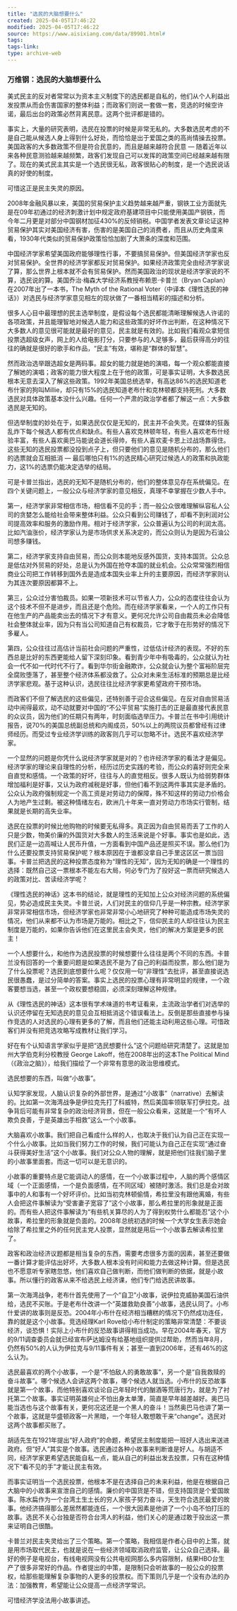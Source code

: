 ```yaml
---
title: "选民的大脑想要什么"
created: 2025-04-05T17:46:22
modified: 2025-04-05T17:46:22
source: https://www.aisixiang.com/data/89901.html#
tags:
tags-link:
type: archive-web
---
```

<h3>万维钢：选民的大脑想要什么</h3>

美式民主的反对者常常以为资本主义制度下的选民都是自私的，他们从个人利益出发投票从而会伤害国家的整体利益；而政客们则说一套做一套，竞选的时候空许诺，最后出台的政策必然背离民意。这两个批评都是错的。

事实上，大量的研究表明，选民在投票的时候是非常无私的。大多数选民考虑的不是自己能从候选人身上得到什么好处，而恰恰是出于爱国之类的高尚情操去投票。美国政客的大多数政策不但是符合民意的，而且是越来越符合民意 — 随着近年以来各种民意测验越来越频繁，政客们发现自己可以发挥的政策空间已经越来越有限了。现在的美式民主其实是一个选民很无私，政客很贴心的制度，是一个选民说话真的好使的制度。

可惜这正是民主失灵的原因。

2008年金融风暴以来，美国的贸易保护主义趋势越来越严重，钢铁工业方面就先是在09年初通过的经济刺激计划中规定政府基建项目中只能使用美国产钢铁，而今年二月更是对部分中国钢材加征430%的反倾销税。中国学者发表文章论证这种贸易保护其实对美国经济有害，伤害的是美国自己的消费者，而且从历史角度来看，1930年代类似的贸易保护政策恰恰加剧了大萧条的深度和范围。

中国经济学家希望美国政府能够理性行事，不要搞贸易保护。但美国经济学家也反对贸易保护。全世界的经济学家都反对贸易保护。如果经济政策完全由经济学家说了算，那么世界上根本就不会有贸易保护。然而美国政治的现状是经济学家说的不算，选民说的算。美国乔治·梅森大学经济系教授布赖恩·卡普兰（Bryan Caplan）在2007年出了一本书，The Myth of the Rational Voter（中译本《理性选民的神话》）对选民与经济学家意见相左的现状做了一番相当精彩的描述和分析。

很多人心目中最理想的民主选举制度，是假设每个选民都能清晰理解候选人许诺的各项政策，并且能理智地对候选人能力和这些政策的好坏作出判断，在这种情况下大多数人的意见很可能就是最好的意见，民主就是有效的。比如我们看观众拿短信投票选超级女声，网上的人给电影打分，只要参与的人足够多，最后获得高分的往往的确就是很好的歌手和作品，“民主”有效，堪称是“群体的智慧”。

然而政治选举跟选超女是两码事。超女的能力就是她的演唱，每一个观众都能直接了解她的演唱；政客的能力很大程度上在于他的政策，可是事实证明，大多数选民根本无意去深入了解这些政策。1992年美国总统选举，有高达86%的选民知道老布什家的狗叫Millie，却只有15%的选民知道老布什和克林顿都支持死刑。大多数选民对具体政策基本没什么兴趣。任何一个严肃的政治学者都了解这一点：大多数选民是无知的。

但选举制度的妙处在于，如果选民仅仅是无知的，民主并不会失灵。在媒体的狂轰乱炸下每个候选人都有优点和缺点。有些人喜欢克林顿年轻，有些人喜欢老布什经验丰富，有些人喜欢奥巴马能说会道长得帅，有些人喜欢麦卡恩上过战场靠得住。这些无知的选民投票都没投到点子上，但只要他们的意见是随机分布的，那么他们的选票就会互相抵消 — 最后哪怕只有1%的选民精心研究过候选人的政策和执政能力，这1%的选票仍能决定选举的结局。

可是卡普兰指出，选民的无知不是随机分布的，他们的整体意见存在系统偏见。在四个关键问题上，一般公众与经济学家的意见相反，真理不幸掌握在少数人手中。

第一，经济学家非常相信市场，相信看不见的手；而一般公众很难理解纵容私人公司的贪婪怎么能给社会带来整体利益。公众只看到公司赚钱了，却看不到利润对公司提高效率和服务的激励作用。相对于经济学家，公众普遍认为公司的利润太高。比如汽油涨价，经济学家认为是市场供求关系决定的，而公众则认为是因为石油公司想多赚钱。

第二，经济学家支持自由贸易，而公众则本能地反感外国货，支持本国货。公众总是低估对外贸易的好处，总是认为外国在抢夺本国的就业机会。公众常常强烈相信商业公司把工作转移到国外去是造成本国失业率上升的主要原因，而经济学家则认为其连次要原因都算不上。

第三，公众过分害怕裁员。如果一项新技术可以节省人力，公众的态度往往会认为这个技术不但不是进步，而且还是个危险。而在经济学家看来，一个人的工作只有在他生产的产品能卖出去的情况下才有意义。更何况允许公司自由裁员未必会降低社会整体就业率，因为只有当公司知道自己有权裁员，它才敢于在形势好的情况下多雇人。

第四，公众往往过高估计当前社会问题的严重性，过低估计经济的表现。不好的东西总是比好的东西更能给人留下深刻印象。看到青少年中有吸毒的，公众就认为社会一代不如一代时代不行了。看到华尔街金融欺诈，公众就会认为整个富裕阶层完全腐败堕落了，甚至整个经济体系都没救了。公众对未来生活标准的预期总是比经济学家悲观。基于这种认识，选民往往比经济学家更希望政府干预市场。

而政客们不但了解选民的这些偏见，还特别善于迎合这些偏见。在反对自由贸易活动中闹得最欢，动不动就要对中国的“不公平贸易”实施打击的正是最直接代表民意的众议员，因为他们的任期只有两年，时刻面临选举压力。卡普兰在书中引用统计报告，说70%的美国总统副总统和内阁成员，50%以上的两院议员都曾经有过律师经历。而受过专业经济学训练的政客则几乎可以忽略不计。选民不喜欢经济学家。

一个显然的问题是你凭什么说经济学家就是对的？也许经济学家的看法才是偏见。经济学家的理论来自理性的分析，经历过历史实践的考验，而公众的喜好则完全来自直觉和感情。一个政策的好坏，往往与人的直觉相反。很多人既认为给弱势群体增加福利是好事，又认为政府减税是好事，但他们看不到这两件事其实是矛盾的。公众认为政府强制规定一个高工资是对劳动力的保障，殊不知这样的劳动力价格会人为地产生过剩。被这种情绪左右，欧洲几十年来一直对劳动力市场实行管制，结果就是长期的高失业率。

选民在投票的时候比他购物的时候要无私得多。真正因为自由贸易而丢了工作的人只是少数，物美价廉的外国货对大多数人的生活来说是个好事。事实也是如此，选民们正是一边高喊让人民币升值，一方面看到中国产品还是照买不误。那么他们为什么还要投票支持贸易保护呢？根本原因在于谁都没拿自己手里这区区一票当回事。卡普兰把选民的这种投票态度称为“理性的无知”，因为无知的确是一个理性的选择：既然自己这一票根本不能左右大局，何必专门为了投好这一票而研究候选人的政策对比、苦读经济学呢？

《理性选民的神话》这本书的结论，就是理性的无知加上公众对经济问题的系统偏见，势必造成民主失灵。卡普兰说，人们对民主的信仰几乎是一种宗教。经济学家非常非常相信市场，但经济学家也非常非常小心地研究了种种可能造成市场失灵的情况，他们从来都不认为市场是万能的。相比之下，信仰民主的人却往往认为民主制度是万能的，如果你告诉他们在这里民主会失灵，他们的解决方案是更多的民主！

一个人想要什么，和他作为选民投票的时候想要什么往往是两个不同的东西。卡普兰没有回答的一个重要问题是如果选民不是为了自己的利益而投票，那么他们是为了什么投票呢？选民到底想要什么呢？仅仅用一句“非理性”去批评，甚至直接说选民很愚蠢，是过分简单的答案。事实上选民的投票心理有非常明显的规律，一个政客要想当选，甚至一个政权要想稳固，必须深刻理解这种规律。

从《理性选民的神话》这本很有学术味道的书考证看来，主流政治学者们对选举的认识还停留在无知选民的意见会互相抵消这个错误看法上。反倒是那些直接参与操作竞选的人对选民的心理有更多的了解，而且他们还能主动利用这些心理。可惜政客们并没有把竞选攻略写成教材让我们学习。

好在有个认知语言学家似乎是把“选民想要什么”这个问题给研究清楚了。这就是加州大学伯克利分校教授 George Lakoff，他在2008年出的这本The Political Mind （《政治之脑》），给我们描绘了一个非常有意思的政治思维模式。

选民想要的东西，叫做“小故事”。

认知学家发现，人脑认识复杂的外部世界，是通过“小故事”（narrative）去解读的。比如第一次海湾战争是伊拉克先打了科威特，然后美国率领联军打伊拉克。战争背后可能有非常复杂的政治经济背景，但在一般公众看来，这就是一个“有坏人欺负良善，于是英雄出手相救”这么一个小故事。

大脑喜欢小故事。我们把自己看成什么样的人，也取决于我们认为自己正在实现一个什么小故事。比如当我们努力工作的时候，我们可能认为自己正在实现“通过奋斗获得美好生活”这个小故事。我们对公众人物的理解，就是把他们往我们脑子里的小故事里面套。而这一切可以是无意识的。

小故事的重要特点是它能调动人的感情，在一个小故事过程中，人脑的两个感情区域（一个正面感情，一个是负面感情，在不同区域）被随时激活。我们总是会对故事中的人和事有一个好坏评价。比如当初克林顿偷情，希拉里没有跟他离婚，有些人会把这件事解读为“受害妻子宽容了”这个小故事，那么希拉里的形象就是正面的。而有些人把这件事解读为“有些机关算尽的人为了得到权势什么都能忍”这个小故事，希拉里的形象就是负面的。2008年总统初选的时候一个大学女生表示她会给除了希拉里之外的任何民主党人投票，显然就是用后一个小故事去解读希拉里了。

政客和政治经济议题都是相当复杂的东西，需要考虑很多方面的因素，甚至还要做一番计算才能评估出好坏，大多数人根本没有时间和能力去做这种计算。但是选民也不愿意听专家瞎忽悠，他们喜欢自己做判断，而他们做判断的依据，就是小故事。所以懂行的政客从来不给选民上经济课，他们专门给选民讲故事。

第一次海湾战争，老布什首先使用了一个”自卫”小故事，说伊拉克威胁美国石油供给，选民不买账。于是老布什改讲一个”英雄救助良善”小故事，选民认同了。小布什爱讲的故事则是反恐。2004年小布什在经济相当糟糕的情况下仍然成功连任，靠的就是这个小故事。竞选经理Karl Rove给小布什制定的策略非常清楚：不要谈经济，谈恐惧！实际上小布什的反恐故事讲得相当成功。早在2004年春天，官方的9/11调查委员会就已经宣布萨达姆没有给基地组织提供过帮助，然而当年8月，仍然有50%的人认为伊拉克与9/11事件有关；甚至一直到2006年，还有46%的这么认为。

选民最喜欢的两个小故事，一个是“不怕敌人的勇敢故事”，另一个是“自我救赎的奋斗故事”。哪个候选人会讲这两个故事，哪个候选人就当选。小布什的反恐故事就是第一个故事，而他特别喜欢谈论自己年轻时代的酗酒等荒唐行为，就是为了衬托第二个故事。事实证明英雄何止不怕出身太单薄，简直是早年越差越好。奥巴马能当选也与这个故事有关，更何况这还是一个黑人的奋斗！当然奥巴马也讲了第一个故事，这就是华盛顿政客一片黑暗，一个年轻人敢想敢干来“change”。选民对这两个故事都买账了。

胡适先生在1921年提出“好人政府”的命题，希望民主制度能把一班好人选出来送进政府。但“好人”其实是个故事。选民通过各种小故事来判断谁是好人。与胡适不同，经济学家更希望选民能自私一点，能从自己的利益出发去投票，只有在这种情况下“看不见的手”才能让民主有效。

而事实证明当一个选民投票，他根本不是在选择自己的未来利益，他是在根据自己大脑中的小故事来宣泄自己的感情。廉价的中国货是不错，但支持国货是个爱国故事。陈水扁作为一个台湾土生土长的穷人家孩子努力奋斗，天生符合选民最爱的故事。他经济搞得那么差居然都能连任，一个很大因素是他讲了一个小岛不怕打压的故事。选民不关心台独是否符合台湾人的利益，他们关心的是通过敢于投出这一票来证明自己很酷。

卡普兰对民主失灵给出了三个策略。第一个策略，我相信是作者心目中的上策，就是用市场取代民主，也就是说在一些经济领域取消政府监管，让公众自己选择。最好的例子是电视台，有线电视网没有公共电视网那么多内容限制，结果HBO台生产了很多非常好的作品。作者提出的中策，是限制只会听故事的一般公众的投票权，给那些能理解复杂事物的人更多的投票权。而下策则几乎是一个没有办法的办法：加强教育，希望能让公众提高一点经济学常识。

可惜经济学没法用小故事讲述。